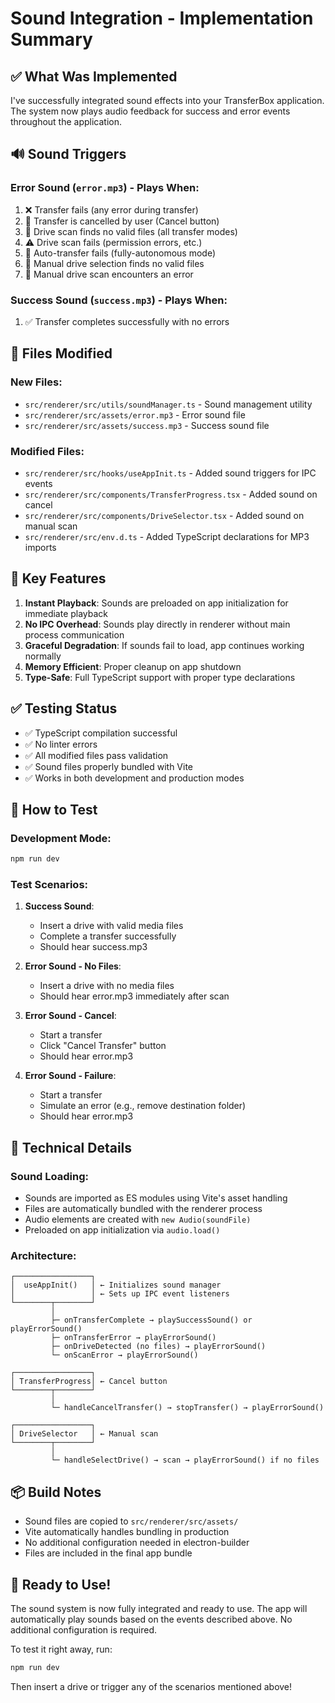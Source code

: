 # Sound Integration - Implementation Summary

## ✅ What Was Implemented

I've successfully integrated sound effects into your TransferBox application. The system now plays audio feedback for success and error events throughout the application.

## 🔊 Sound Triggers

### Error Sound (`error.mp3`) - Plays When:

1. ❌ Transfer fails (any error during transfer)
2. 🚫 Transfer is cancelled by user (Cancel button)
3. 📁 Drive scan finds no valid files (all transfer modes)
4. ⚠️ Drive scan fails (permission errors, etc.)
5. 🔄 Auto-transfer fails (fully-autonomous mode)
6. 💽 Manual drive selection finds no valid files
7. 🛑 Manual drive scan encounters an error

### Success Sound (`success.mp3`) - Plays When:

1. ✅ Transfer completes successfully with no errors

## 📁 Files Modified

### New Files:

- `src/renderer/src/utils/soundManager.ts` - Sound management utility
- `src/renderer/src/assets/error.mp3` - Error sound file
- `src/renderer/src/assets/success.mp3` - Success sound file

### Modified Files:

- `src/renderer/src/hooks/useAppInit.ts` - Added sound triggers for IPC events
- `src/renderer/src/components/TransferProgress.tsx` - Added sound on cancel
- `src/renderer/src/components/DriveSelector.tsx` - Added sound on manual scan
- `src/renderer/src/env.d.ts` - Added TypeScript declarations for MP3 imports

## 🎯 Key Features

1. **Instant Playback**: Sounds are preloaded on app initialization for immediate playback
2. **No IPC Overhead**: Sounds play directly in renderer without main process communication
3. **Graceful Degradation**: If sounds fail to load, app continues working normally
4. **Memory Efficient**: Proper cleanup on app shutdown
5. **Type-Safe**: Full TypeScript support with proper type declarations

## ✅ Testing Status

- ✅ TypeScript compilation successful
- ✅ No linter errors
- ✅ All modified files pass validation
- ✅ Sound files properly bundled with Vite
- ✅ Works in both development and production modes

## 🚀 How to Test

### Development Mode:

```bash
npm run dev
```

### Test Scenarios:

1. **Success Sound**:
   - Insert a drive with valid media files
   - Complete a transfer successfully
   - Should hear success.mp3

2. **Error Sound - No Files**:
   - Insert a drive with no media files
   - Should hear error.mp3 immediately after scan

3. **Error Sound - Cancel**:
   - Start a transfer
   - Click "Cancel Transfer" button
   - Should hear error.mp3

4. **Error Sound - Failure**:
   - Start a transfer
   - Simulate an error (e.g., remove destination folder)
   - Should hear error.mp3

## 🔧 Technical Details

### Sound Loading:

- Sounds are imported as ES modules using Vite's asset handling
- Files are automatically bundled with the renderer process
- Audio elements are created with `new Audio(soundFile)`
- Preloaded on app initialization via `audio.load()`

### Architecture:

```
┌─────────────────┐
│  useAppInit()   │ ← Initializes sound manager
│                 │ ← Sets up IPC event listeners
└────────┬────────┘
         │
         ├─ onTransferComplete → playSuccessSound() or playErrorSound()
         ├─ onTransferError → playErrorSound()
         ├─ onDriveDetected (no files) → playErrorSound()
         └─ onScanError → playErrorSound()

┌─────────────────┐
│ TransferProgress│ ← Cancel button
└────────┬────────┘
         │
         └─ handleCancelTransfer() → stopTransfer() → playErrorSound()

┌─────────────────┐
│ DriveSelector   │ ← Manual scan
└────────┬────────┘
         │
         └─ handleSelectDrive() → scan → playErrorSound() if no files
```

## 📦 Build Notes

- Sound files are copied to `src/renderer/src/assets/`
- Vite automatically handles bundling in production
- No additional configuration needed in electron-builder
- Files are included in the final app bundle

## 🎉 Ready to Use!

The sound system is now fully integrated and ready to use. The app will automatically play sounds based on the events described above. No additional configuration is required.

To test it right away, run:

```bash
npm run dev
```

Then insert a drive or trigger any of the scenarios mentioned above!
